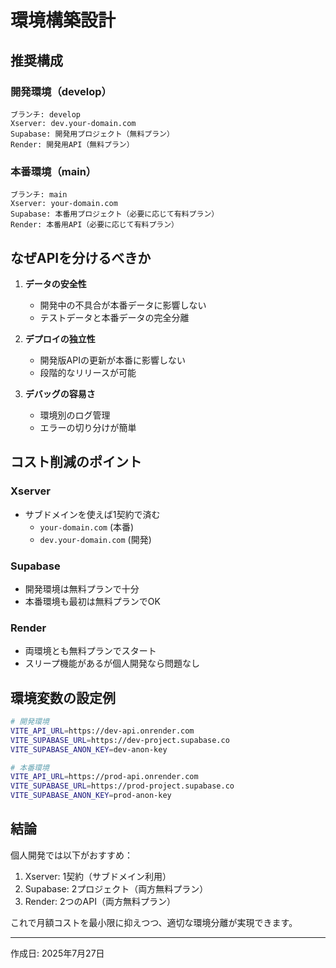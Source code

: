 # 環境構築設計

## 推奨構成

### 開発環境（develop）
```
ブランチ: develop
Xserver: dev.your-domain.com
Supabase: 開発用プロジェクト（無料プラン）
Render: 開発用API（無料プラン）
```

### 本番環境（main）
```
ブランチ: main  
Xserver: your-domain.com
Supabase: 本番用プロジェクト（必要に応じて有料プラン）
Render: 本番用API（必要に応じて有料プラン）
```

## なぜAPIを分けるべきか

1. **データの安全性**
   - 開発中の不具合が本番データに影響しない
   - テストデータと本番データの完全分離

2. **デプロイの独立性**
   - 開発版APIの更新が本番に影響しない
   - 段階的なリリースが可能

3. **デバッグの容易さ**
   - 環境別のログ管理
   - エラーの切り分けが簡単

## コスト削減のポイント

### Xserver
- サブドメインを使えば1契約で済む
  - `your-domain.com` (本番)
  - `dev.your-domain.com` (開発)

### Supabase
- 開発環境は無料プランで十分
- 本番環境も最初は無料プランでOK

### Render
- 両環境とも無料プランでスタート
- スリープ機能があるが個人開発なら問題なし

## 環境変数の設定例

```bash
# 開発環境
VITE_API_URL=https://dev-api.onrender.com
VITE_SUPABASE_URL=https://dev-project.supabase.co
VITE_SUPABASE_ANON_KEY=dev-anon-key

# 本番環境  
VITE_API_URL=https://prod-api.onrender.com
VITE_SUPABASE_URL=https://prod-project.supabase.co
VITE_SUPABASE_ANON_KEY=prod-anon-key
```

## 結論

個人開発では以下がおすすめ：
1. Xserver: 1契約（サブドメイン利用）
2. Supabase: 2プロジェクト（両方無料プラン）
3. Render: 2つのAPI（両方無料プラン）

これで月額コストを最小限に抑えつつ、適切な環境分離が実現できます。

---
作成日: 2025年7月27日
